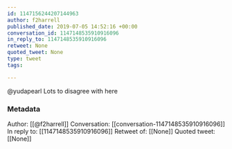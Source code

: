 ```yaml
---
id: 1147156244207144963
author: f2harrell
published_date: 2019-07-05 14:52:16 +00:00
conversation_id: 1147148535910916096
in_reply_to: 1147148535910916096
retweet: None
quoted_tweet: None
type: tweet
tags:

---
```


@yudapearl Lots to disagree with here

### Metadata

Author: [[@f2harrell]]
Conversation: [[conversation-1147148535910916096]]
In reply to: [[1147148535910916096]]
Retweet of: [[None]]
Quoted tweet: [[None]]
